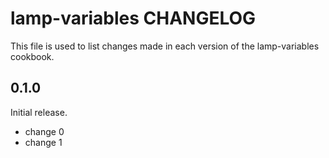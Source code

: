 # lamp-variables CHANGELOG

This file is used to list changes made in each version of the lamp-variables cookbook.

## 0.1.0

Initial release.

- change 0
- change 1
